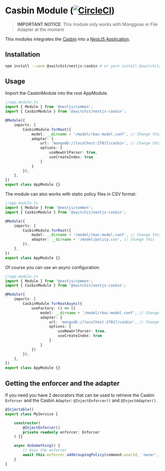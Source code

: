# Casbin Module ([![CircleCI](https://circleci.com/gh/switchit-conseil/nestjs-casbin-module.svg?style=svg)](https://circleci.com/gh/switchit-conseil/nestjs-casbin-module))

> **IMPORTANT NOTICE**: This module only works with Monggose or File Adapter at the moment
>

This modules integrates the [Casbin](https://casbin.org) into a [NestJS Application](https://nestjs.com).

## Installation

```bash
npm install --save @switchit/nestjs-casbin # or yarn install @switchit/nestjs-casbin
```

## Usage

Import the CasbinModule into the root AppModule.

```typescript
//app.module.ts
import { Module } from '@nestjs/common';
import { CasbinModule } from '@switchit/nestjs-casbin';

@Module({
    imports: [
        CasbinModule.forRoot({
            model: __dirname + '/model/rbac-model.conf', // Change this
            adapter: {
                url: 'mongodb://localhost:27017/casbin', // Change this
                options: {
                    useNewUrlParser: true,
                    useCreateIndex: true
                }
            }
        }),
    ],
})
export class AppModule {}
```

The module can also works with static policy files in CSV format:

```typescript
//app.module.ts
import { Module } from '@nestjs/common';
import { CasbinModule } from '@switchit/nestjs-casbin';

@Module({
    imports: [
        CasbinModule.forRoot({
            model: __dirname + '/model/rbac-model.conf', // Change this
            adapter: __dirname + '/model/policy.csv', // Change this
        }),
    ],
})
export class AppModule {}
```

Of course you can use an async configuration:

```typescript
//app.module.ts
import { Module } from '@nestjs/common';
import { CasbinModule } from '@switchit/nestjs-casbin';

@Module({
    imports: [
        CasbinModule.forRootAsync({
            useFactory: () => ({
                model: __dirname + '/model/rbac-model.conf', // Change this
                adapter: {
                    url: 'mongodb://localhost:27017/casbin', // Change this
                    options: {
                        useNewUrlParser: true,
                        useCreateIndex: true
                    }
                }
            })
        }),
    ],
})
export class AppModule {}
```

## Getting the enforcer and the adapter

If you need you have 2 decorators that can be used to retrieve the Casbin `Enforcer` and the Casbin `Adapter`: 
`@InjectEnforcer()` and `@InjectAdapter()`.

```typescript
@Injectable()
export class MyService {

    constructor(
        @InjectEnforcer()
        private readonly enforcer: Enforcer
    ) {}

    async doSomething() {
        // Uses the enforcer
        await this.enforcer.addGroupingPolicy(command.userId, 'owner', command.organizationId);
    }
}
```
